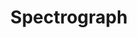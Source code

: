 ---
title: "Spectrograph"

categories: ['']

tags: ['Spectrograph']

arwords: 'مطياف'
arwords2: 'الإسبيكتروجراف'
arwords3: 'تحليل طيفي'

arexps: []

enwords: ['Spectrograph']

enexps: []

arlexicons: 'ط'
arlexicons2: 'ح'

enlexicons: 'S'

authors: ['Ruqayya Roshdy']

translators: ['']

citations: 'مقدمة في حوسبة اللغة العربية'

sources: 'مركز الملك عبدالله بن عبدالعزيز الدولي لخدمة اللغة العربية'

word: "true"

slug: ""
---